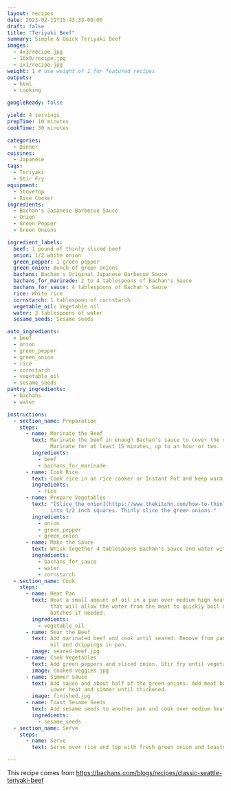 ```yaml
---
layout: recipes
date: 2023-02-11T15:43:33-08:00
draft: false
title: "Teriyaki Beef"
summary: Simple & Quick Teriyaki Beef
images:
  - 4x3/recipe.jpg
  - 16x9/recipe.jpg
  - 1x1/recipe.jpg
weight: 1 # Use weight of 1 for featured recipes
outputs:
  - html
  - cooking

googleReady: false

yield: 4 servings
prepTime: 10 minutes
cookTime: 30 minutes

categories:
  - Dinner
cuisines:
  - Japanese
tags:
  - Teriyaki
  - Stir Fry
equipment:
  - Stovetop
  - Rice Cooker
ingredients:
  - Bachan's Japanese Barbecue Sauce
  - Onion
  - Green Pepper
  - Green Onions

ingredient_labels:
  beef: 1 pound of thinly sliced beef
  onion: 1/2 white onion
  green_pepper: 1 green pepper
  green_onion: Bunch of green onions
  bachans: Bachan's Original Japanese Barbecue Sauce
  bachans_for_marinade: 2 to 4 tablespoons of Bachan's Sauce
  bachans_for_sauce: 4 tablespoons of Bachan's Sauce
  rice: White rice
  cornstarch: 1 tablespoon of cornstarch
  vegetable_oil: Vegetable oil
  water: 2 tablespoons of water
  sesame_seeds: Sesame seeds

auto_ingredients:
  - beef
  - onion
  - green_pepper
  - green_onion
  - rice
  - cornstarch
  - vegetable_oil
  - sesame_seeds
pantry_ingredients:
  - bachans
  - water

instructions:
  - section_name: Preparation
    steps:
      - name: Marinate the Beef
        text: Marinate the beef in enough Bachan's sauce to cover the meat (2 to 4 tablespoons).
              Marinate for at least 15 minutes, up to an hour or two.
        ingredients:
          - beef
          - bachans_for_marinade
      - name: Cook Rice
        text: Cook rice in an rice cooker or Instant Pot and keep warm until ready to serve.
        ingredients:
          - rice
      - name: Prepare Vegetables
        text: "[Slice the onion](https://www.thekitchn.com/how-to-thinly-slice-an-onion-109536). Cut the green pepper 
              into 1/2 inch squares. Thinly slice the green onions."
        ingredients:
          - onion
          - green_pepper
          - green_onion
      - name: Make the Sauce
        text: Whisk together 4 tablespoons Bachan's Sauce and water with cornstarch.
        ingredients:
          - bachans_for_sauce
          - water
          - cornstarch
  - section_name: Cook
    steps:
      - name: Heat Pan
        text: Heat a small amount of oil in a pan over medium high heat. Be sure to use a large enough pan
              that will allow the water from the meat to quickly boil off. Cook meat in multiple
              batches if needed.
        ingredients:
          - vegetable_oil
      - name: Sear the Beef
        text: Add marinated beef and cook until seared. Remove from pan and set aside keeping
              oil and drippings in pan.
        image: seared-beef.jpg
      - name: Cook Vegetables
        text: Add green peppers and sliced onion. Stir fry until vegetables are charred and cooked.
        image: cooked-veggies.jpg
      - name: Simmer Sauce
        text: Add sauce and about half of the green onions. Add meat back into the pan. 
              Lower heat and simmer until thickened.
        image: finished.jpg
      - name: Toast Sesame Seeds
        text: Add sesame seeds to another pan and cook over medium heat until toasted.
        ingredients:
          - sesame_seeds
  - section_name: Serve
    steps:
      - name: Serve
        text: Serve over rice and top with fresh green onion and toasted sesame seeds.

---
```


This recipe comes from https://bachans.com/blogs/recipes/classic-seattle-teriyaki-beef
